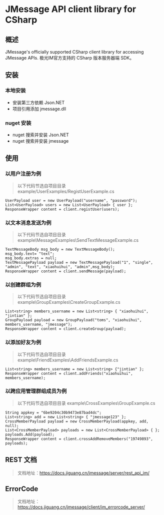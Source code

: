 # JMessage API client library for CSharp

## 概述
JMessage's officially supported CSharp client library for accessing JMessage APIs. 极光IM官方支持的 CSharp 版本服务器端 SDK。

## 安装
###  本地安装
*   安装第三方依赖 Json.NET
*   项目引用添加 jmessage.dll

### nuget 安装
*   nuget 搜索并安装 Json.NET
*   nuget 搜索并安装 jmessage

## 使用

###  以用户注册为例

>以下代码节选自项目目录  example/UserExamples/RegistUserExample.cs

```
UserPayload user = new UserPayload("username", "password");
List<UserPayload> users = new List<UserPayload> { user };
ResponseWrapper content = client.registUser(users);
```
###  以文本消息发送为例
>以下代码节选自项目目录  example\MessageExamples\SendTextMessageExample.cs

```
TextMessageBody msg_body = new TextMessageBody();
msg_body.text= "text";
msg_body.extras = null;
TextMessagePayload payload = new TextMessagePayload("1", "single", "admin", "text", "xiaohuihui", "admin",msg_body);
ResponseWrapper content = client.sendMessage(payload);          
```
###  以创建群组为例
>以下代码节选自项目目录  example\GroupExamples\CreateGroupExample.cs

```
List<string> members_username = new List<string> { "xiaohuihui", "jintian" };
GroupPayload payload = new GroupPayload("toms", "xiaohuihui", members_username, "jmessage");
ResponseWrapper content = client.createGroup(payload);
```

###  以添加好友为例
>以下代码节选自项目目录  example\FriendExamples\AddFriendsExample.cs

```
List<string> members_username = new List<string> {"jintian" };       
ResponseWrapper content = client.addFriends("xiaohuihui", members_username);
```

###  以跨应用管理群组成员为例
>以下代码节选自项目目录  example\CrossExamples\GroupExample.cs

```
String appkey = "6be9204c30b9473e87bad4dc";
List<string> add = new List<string> { "jmessage123" };
CrossMemberPayload payload = new CrossMemberPayload(appkey, add, null);
List<CrossMemberPayload> payloads = new List<CrossMemberPayload> { };
payloads.Add(payload);    
ResponseWrapper content = client.crossAddRemoveMembers("19749893", payloads);
```

## REST 文档
> 文档地址：https://docs.jiguang.cn/jmessage/server/rest_api_im/

## ErrorCode
> 文档地址：https://docs.jiguang.cn/jmessage/client/im_errorcode_server/
